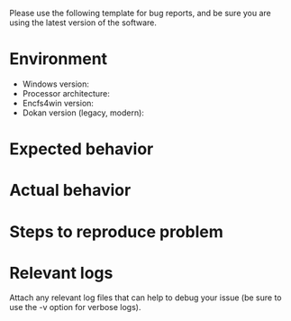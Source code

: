 Please use the following template for bug reports, and be sure you are using the latest version of the software. 

# Environment
 * Windows version: 
 * Processor architecture: 
 * Encfs4win version: 
 * Dokan version (legacy, modern): 


# Expected behavior


# Actual behavior


# Steps to reproduce problem


# Relevant logs

Attach any relevant log files that can help to debug your issue (be sure to use the -v option for verbose logs). 
